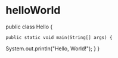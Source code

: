 # helloWorld
public class Hello {

    public static void main(String[] args) {
System.out.println("Hello, World!");
    }
}


